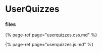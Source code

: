 # UserQuizzes

### files

{% page-ref page="userquizzes.css.md" %}

{% page-ref page="userquizzes.js.md" %}




